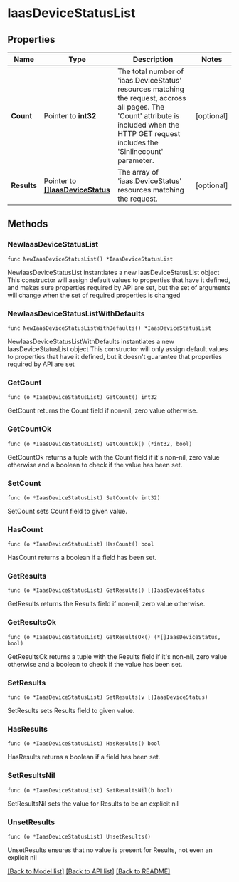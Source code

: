 # IaasDeviceStatusList

## Properties

Name | Type | Description | Notes
------------ | ------------- | ------------- | -------------
**Count** | Pointer to **int32** | The total number of &#39;iaas.DeviceStatus&#39; resources matching the request, accross all pages. The &#39;Count&#39; attribute is included when the HTTP GET request includes the &#39;$inlinecount&#39; parameter. | [optional] 
**Results** | Pointer to [**[]IaasDeviceStatus**](iaas.DeviceStatus.md) | The array of &#39;iaas.DeviceStatus&#39; resources matching the request. | [optional] 

## Methods

### NewIaasDeviceStatusList

`func NewIaasDeviceStatusList() *IaasDeviceStatusList`

NewIaasDeviceStatusList instantiates a new IaasDeviceStatusList object
This constructor will assign default values to properties that have it defined,
and makes sure properties required by API are set, but the set of arguments
will change when the set of required properties is changed

### NewIaasDeviceStatusListWithDefaults

`func NewIaasDeviceStatusListWithDefaults() *IaasDeviceStatusList`

NewIaasDeviceStatusListWithDefaults instantiates a new IaasDeviceStatusList object
This constructor will only assign default values to properties that have it defined,
but it doesn't guarantee that properties required by API are set

### GetCount

`func (o *IaasDeviceStatusList) GetCount() int32`

GetCount returns the Count field if non-nil, zero value otherwise.

### GetCountOk

`func (o *IaasDeviceStatusList) GetCountOk() (*int32, bool)`

GetCountOk returns a tuple with the Count field if it's non-nil, zero value otherwise
and a boolean to check if the value has been set.

### SetCount

`func (o *IaasDeviceStatusList) SetCount(v int32)`

SetCount sets Count field to given value.

### HasCount

`func (o *IaasDeviceStatusList) HasCount() bool`

HasCount returns a boolean if a field has been set.

### GetResults

`func (o *IaasDeviceStatusList) GetResults() []IaasDeviceStatus`

GetResults returns the Results field if non-nil, zero value otherwise.

### GetResultsOk

`func (o *IaasDeviceStatusList) GetResultsOk() (*[]IaasDeviceStatus, bool)`

GetResultsOk returns a tuple with the Results field if it's non-nil, zero value otherwise
and a boolean to check if the value has been set.

### SetResults

`func (o *IaasDeviceStatusList) SetResults(v []IaasDeviceStatus)`

SetResults sets Results field to given value.

### HasResults

`func (o *IaasDeviceStatusList) HasResults() bool`

HasResults returns a boolean if a field has been set.

### SetResultsNil

`func (o *IaasDeviceStatusList) SetResultsNil(b bool)`

 SetResultsNil sets the value for Results to be an explicit nil

### UnsetResults
`func (o *IaasDeviceStatusList) UnsetResults()`

UnsetResults ensures that no value is present for Results, not even an explicit nil

[[Back to Model list]](../README.md#documentation-for-models) [[Back to API list]](../README.md#documentation-for-api-endpoints) [[Back to README]](../README.md)


